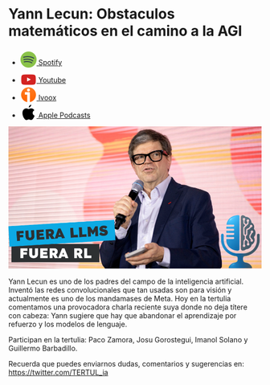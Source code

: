 # Yann Lecun: Obstaculos matemáticos en el camino a la AGI

- [<img src="../../../res/spotify-icon-256.webp" alt="spotify_logo" width="32" style="position: relative; top: 5px;"> Spotify](https://open.spotify.com/episode/0Rt9TkA8BDZXnEEXkl8Zf9?si=tJtc6xp6QVevOAvbSNTZNg)
- [<img src="../../../res/youtube-icon-256.png" alt="youtube_logo" width="32" style="position: relative; top: 10px;"> Youtube](https://youtu.be/LkUqpqmdp04)
- [<img src="../../../res/ivoox-icon-256.webp" alt="ivoox_logo" width="32" style="position: relative; top: 5px;"> Ivoox](https://go.ivoox.com/rf/146420937)
- [<img src="../../../res/apple-icon-256.webp" alt="apple_logo" width="32" style="position: relative; top: 5px;"> Apple Podcasts](https://podcasts.apple.com/us/podcast/yann-lecun-obst%C3%A1culos-matem%C3%A1ticos-en-el-camino-a-la-agi/id1669083682?i=1000706977763)

![alt text](res/1746802915271_part2_youtube.png)

Yann Lecun es uno de los padres del campo de la inteligencia artificial. Inventó las redes convolucionales que tan usadas son para visión y actualmente es uno de los mandamases de Meta. Hoy en la tertulia comentamos una provocadora charla reciente suya donde no deja títere con cabeza: Yann sugiere que hay que abandonar el aprendizaje por refuerzo y los modelos de lenguaje.

Participan en la tertulia: Paco Zamora, Josu Gorostegui, Imanol Solano y Guillermo Barbadillo.

Recuerda que puedes enviarnos dudas, comentarios y sugerencias en: <https://twitter.com/TERTUL_ia>